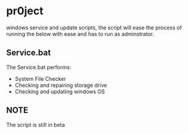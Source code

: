 # pr0ject
windows service and update scripts, the script will ease the process of running the below with ease and has to run as adminstrator.

## Service.bat
The Service.bat performs:
- System File Checker
- Checking and repairing storage drive
- Checking and updating windows OS

## NOTE
The script is still in beta 
